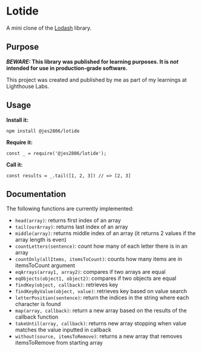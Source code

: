 # Lotide

A mini clone of the [Lodash](https://lodash.com) library.

## Purpose

**_BEWARE:_ This library was published for learning purposes. It is _not_ intended for use in production-grade software.**

This project was created and published by me as part of my learnings at Lighthouse Labs. 

## Usage

**Install it:**

`npm install @jes2806/lotide`

**Require it:**

`const _ = require('@jes2806/lotide');`

**Call it:**

`const results = _.tail([1, 2, 3]) // => [2, 3]`

## Documentation

The following functions are currently implemented:

* `head(array)`: returns first index of an array
* `tail(ourArray)`: returns last index of an array
* `middle(array)`: returns middle index of an array (it returns 2 values if the array length is even)
* `countLetters(sentence)`: count how many of each letter there is in an array
* `countOnly(allItems, itemsToCount)`: counts how many items are in itemsToCount argument
* `eqArrays(array1, array2)`: compares if two arrays are equal
* `eqObjects(object1, object2)`: compares if two objects are equal
* `findKey(object, callback)`: retrieves key
* `findKeyByValue(object, value)`: retrieves key based on value search
* `letterPosition(sentence)`: return the indices in the string where each character is found
* `map(array, callback)`: return a new array based on the results of the callback function
* `takeUntil(array, callback)`: returns new array stopping when value matches the value inputted in callback
* `without(source, itemsToRemove)`: returns a new array that removes itemsToRemove from starting array